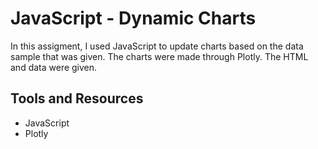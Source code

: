 # JavaScript - Dynamic Charts
In this assigment, I used JavaScript to update charts based on the data sample that was given. The charts were made through Plotly. The HTML and data were given.

## Tools and Resources
* JavaScript
* Plotly
